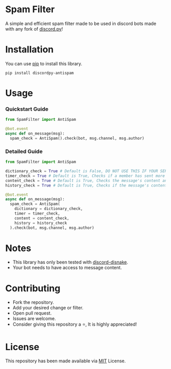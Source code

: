 # Spam Filter
A simple and efficient spam filter made to be used in discord bots made with any fork of [discord.py](https://github.com/Rapptz/discord.py)!

# Installation
You can use [pip](https://pip.pypa.io/en/stable/) to install this library.
```
pip install discordpy-antispam
```

# Usage
### Quickstart Guide
```py
from SpamFilter import AntiSpam

@bot.event
async def on_message(msg):
  spam_check = AntiSpam().check(bot, msg.channel, msg.author)
```

### Detailed Guide
```py
from SpamFilter import AntiSpam

dictionary_check = True # Default is False, DO NOT USE THIS IF YOUR SERVER IS MULTI-LINGUAL, Checks if any word in the message is present in english dictionary.
timer_check = True # Default is True, Checks if a member has sent more than 5 messages within 15 seconds, if yes, 6th message is marked as spam.
content_check = True # Default is True, Checks the message's content and if a letter whose occurance in the content is highest covers more than 85% of the content, it marks the message as spam.
history_check = True # Default is True, Checks if the message's content is duplicate of the previous message.

@bot.event
async def on_message(msg):
  spam_check = AntiSpam(
    dictionary = dictionary_check,
    timer = timer_check,
    content = content_check,
    history = history_check
  ).check(bot, msg.channel, msg.author)
```

# Notes
* This library has only been tested with [discord-disnake](https://pypi.org/project/discord-disnake/).
* Your bot needs to have access to message content.

# Contributing
* Fork the repository.
* Add your desired change or filter.
* Open pull request.
* Issues are welcome.
* Consider giving this repository a ⭐, It is highly appreciated!

# License
This repository has been made available via [MIT](https://github.com/DorianAarno/SpamFilter/blob/main/LICENSE) License.
